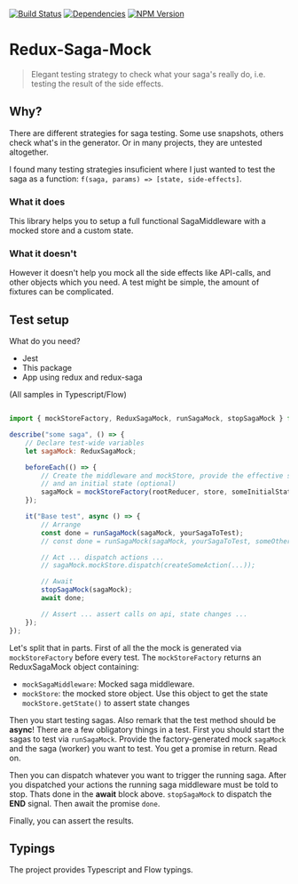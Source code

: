 [![Build Status](https://travis-ci.org/giespaepen/redux-mock-saga.svg?branch=master)](https://travis-ci.org/giespaepen/redux-mock-saga)
[![Dependencies](https://david-dm.org/giespaepen/redux-mock-saga.svg)](https://david-dm.org/giespaepen/redux-mock-saga)
[![NPM Version](https://badge.fury.io/js/redux-mock-saga.svg)](https://badge.fury.io/js/redux-mock-saga)

# Redux-Saga-Mock
> Elegant testing strategy to check what your saga's really do, i.e. testing the result of the side effects.

## Why?
There are different strategies for saga testing. Some use snapshots, others check what's in the generator. Or in many projects, they are untested altogether.

I found many testing strategies insuficient where I just wanted to test the saga as a function: `f(saga, params) => [state, side-effects]`.

### What it does
This library helps you to setup a full functional SagaMiddleware with a mocked store and a custom state. 

### What it doesn't
However it doesn't help you mock all the side effects like API-calls, and other objects which you need. A test might be simple, the amount of fixtures can be complicated.

## Test setup
What do you need?

- Jest
- This package
- App using redux and redux-saga

(All samples in Typescript/Flow)

```javascript

import { mockStoreFactory, ReduxSagaMock, runSagaMock, stopSagaMock } from "redux-saga-mock";

describe("some saga", () => {
    // Declare test-wide variables
    let sagaMock: ReduxSagaMock;

    beforeEach(() => {
        // Create the middleware and mockStore, provide the effective store used in your application
        // and an initial state (optional)
        sagaMock = mockStoreFactory(rootReducer, store, someInitialState);
    });

    it("Base test", async () => {
        // Arrange
        const done = runSagaMock(sagaMock, yourSagaToTest);
        // const done = runSagaMock(sagaMock, yourSagaToTest, someOtherSagaToTest,...)

        // Act ... dispatch actions ...
        // sagaMock.mockStore.dispatch(createSomeAction(...));

        // Await
        stopSagaMock(sagaMock);
        await done;

        // Assert ... assert calls on api, state changes ...
    });
});

```

Let's split that in parts. First of all the the mock is generated via `mockStoreFactory` before every test.
The `mockStoreFactory` returns an ReduxSagaMock object containing:

- `mockSagaMiddleware`: Mocked saga middleware.
- `mockStore`: the mocked store object. Use this object to get the state `mockStore.getState()` to assert state changes

Then you start testing sagas. Also remark that the test method should be **async**! There are a few obligatory things in a test. First you should start the sagas to test via `runSagaMock`. Provide the factory-generated mock `sagaMock` and the saga (worker) you want to test. You get a promise in return. Read on.

Then you can dispatch whatever you want to trigger the running saga. After you dispatched your actions the running saga middleware must be told to stop. Thats done in the **await** block above. `stopSagaMock` to dispatch the **END** signal. Then await the promise `done`.

Finally, you can assert the results. 

## Typings
The project provides Typescript and Flow typings.
